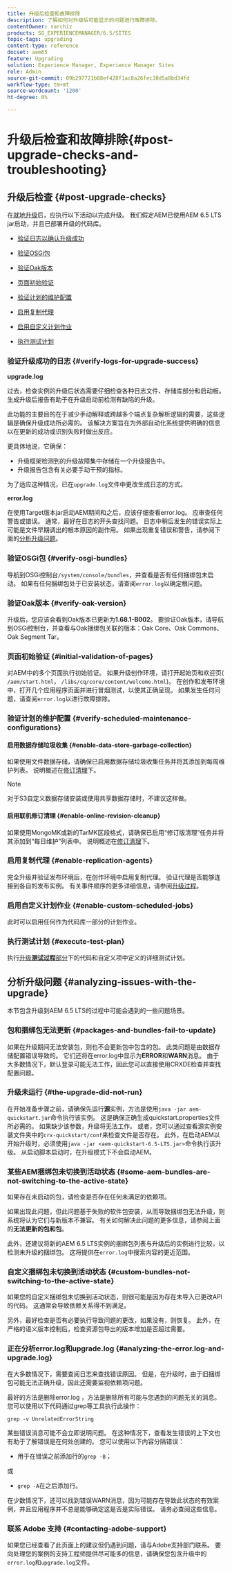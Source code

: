 ```yaml
---
title: 升级后检查和故障排除
description: 了解如何对升级后可能显示的问题进行故障排除。
contentOwner: sarchiz
products: SG_EXPERIENCEMANAGER/6.5/SITES
topic-tags: upgrading
content-type: reference
docset: aem65
feature: Upgrading
solution: Experience Manager, Experience Manager Sites
role: Admin
source-git-commit: 09b297721b08ef428f1ac8a26fec38d5a8bd34fd
workflow-type: tm+mt
source-wordcount: '1200'
ht-degree: 0%

---
```


# 升级后检查和故障排除{#post-upgrade-checks-and-troubleshooting}

## 升级后检查 {#post-upgrade-checks}

在[就地升级](/help/sites-deploying/in-place-upgrade.md)后，应执行以下活动以完成升级。 我们假定AEM已使用AEM 6.5 LTS jar启动，并且已部署升级的代码库。

* [验证日志以确认升级成功](#verify-logs-for-upgrade-success)

* [验证OSGi包](#verify-osgi-bundles)

* [验证Oak版本](#verify-oak-version)

* [页面初始验证](#initial-validation-of-pages)

* [验证计划的维护配置](#verify-scheduled-maintenance-configurations)

* [启用复制代理](#enable-replication-agents)

* [启用自定义计划作业](#enable-custom-scheduled-jobs)

* [执行测试计划](#execute-test-plan)


### 验证升级成功的日志 {#verify-logs-for-upgrade-success}

**upgrade.log**

过去，检查实例的升级后状态需要仔细检查各种日志文件、存储库部分和启动板。 生成升级后报告有助于在升级启动前检测有缺陷的升级。

此功能的主要目的在于减少手动解释或跨越多个端点复杂解析逻辑的需要，这些逻辑是确保升级成功所必需的。 该解决方案旨在为外部自动化系统提供明确的信息以在更新的成功或识别失败时做出反应。

更具体地说，它确保：

* 升级框架检测到的升级故障集中存储在一个升级报告中。
* 升级报告包含有关必要手动干预的指标。

为了适应这种情况，已在`upgrade.log`文件中更改生成日志的方式。

**error.log**

在使用Target版本jar启动AEM期间和之后，应该仔细查看error.log。 应审查任何警告或错误。 通常，最好在日志的开头查找问题。 日志中稍后发生的错误实际上可能是文件早期调出的根本原因的副作用。 如果出现重复错误和警告，请参阅下面的[分析升级问题](/help/sites-deploying/post-upgrade-checks-and-troubleshooting.md#analyzing-issues-with-the-upgrade)。

### 验证OSGi包 {#verify-osgi-bundles}

导航到OSGi控制台`/system/console/bundles`，并查看是否有任何捆绑包未启动。 如果有任何捆绑包处于已安装状态，请查阅`error.log`以确定根问题。

### 验证Oak版本 {#verify-oak-version}

升级后，您应该会看到Oak版本已更新为&#x200B;**1.68.1-B002**。 要验证Oak版本，请导航到OSGi控制台，并查看与Oak捆绑包关联的版本：Oak Core、Oak Commons、Oak Segment Tar。

### 页面初始验证 {#initial-validation-of-pages}

对AEM中的多个页面执行初始验证。 如果升级创作环境，请打开起始页和欢迎页( `/aem/start.html`， `/libs/cq/core/content/welcome.html`)。 在创作和发布环境中，打开几个应用程序页面并进行冒烟测试，以使其正确呈现。 如果发生任何问题，请查阅`error.log`以进行故障排除。

### 验证计划的维护配置 {#verify-scheduled-maintenance-configurations}

#### 启用数据存储垃圾收集 {#enable-data-store-garbage-collection}

如果使用文件数据存储，请确保已启用数据存储垃圾收集任务并将其添加到每周维护列表。 说明概述在[修订清理](/help/sites-administering/data-store-garbage-collection.md)下。

>[!NOTE]
>
>对于S3自定义数据存储安装或使用共享数据存储时，不建议这样做。

#### 启用联机修订清理 {#enable-online-revision-cleanup}

如果使用MongoMK或新的TarMK区段格式，请确保已启用“修订版清理”任务并将其添加到“每日维护”列表中。 说明概述在[修订清理](/help/sites-deploying/revision-cleanup.md)下。

### 启用复制代理 {#enable-replication-agents}

完全升级并验证发布环境后，在创作环境中启用复制代理。 验证代理是否能够连接到各自的发布实例。 有关事件顺序的更多详细信息，请参阅[升级过程](/help/sites-deploying/upgrade-procedure.md)。

### 启用自定义计划作业 {#enable-custom-scheduled-jobs}

此时可以启用任何作为代码库一部分的计划作业。

### 执行测试计划 {#execute-test-plan}

执行[升级&#x200B;**测试过程**&#x200B;部分](/help/sites-deploying/upgrading-code-and-customizations.md#testing-procedure-testing-procedure)下的代码和自定义项中定义的详细测试计划。

## 分析升级问题 {#analyzing-issues-with-the-upgrade}

本节包含升级到AEM 6.5 LTS的过程中可能会遇到的一些问题场景。

### 包和捆绑包无法更新  {#packages-and-bundles-fail-to-update}

如果在升级期间无法安装包，则也不会更新包中包含的包。 此类问题是由数据存储配置错误导致的。 它们还将在error.log中显示为&#x200B;**ERROR**&#x200B;和&#x200B;**WARN**&#x200B;消息。 由于大多数情况下，默认登录可能无法工作，因此您可以直接使用CRXDE检查并查找配置问题。

### 升级未运行 {#the-upgrade-did-not-run}

在开始准备步骤之前，请确保先运行&#x200B;**源**&#x200B;实例，方法是使用`java -jar aem-quickstart.jar`命令执行该实例。 这是确保正确生成quickstart.properties文件所必需的。 如果缺少该参数，升级将无法工作。 或者，您可以通过查看源实例安装文件夹中的`crx-quickstart/conf`来检查文件是否存在。 此外，在启动AEM以开始升级时，必须使用`java -jar <aem-quickstart-6.5-LTS.jar>`命令执行该升级。 从启动脚本启动时，在升级模式下不会启动AEM。

### 某些AEM捆绑包未切换到活动状态 {#some-aem-bundles-are-not-switching-to-the-active-state}

如果存在未启动的包，请检查是否存在任何未满足的依赖项。

如果出现此问题，但此问题基于失败的软件包安装，从而导致捆绑包无法升级，则系统将认为它们与新版本不兼容。 有关如何解决此问题的更多信息，请参阅上面的&#x200B;**无法更新的包和包**。

此外，还建议将新的AEM 6.5 LTS实例的捆绑包列表与升级后的实例进行比较，以检测未升级的捆绑包。 这将提供在`error.log`中搜索内容的更近范围。

### 自定义捆绑包未切换到活动状态 {#custom-bundles-not-switching-to-the-active-state}

如果您的自定义捆绑包未切换到活动状态，则很可能是因为存在未导入已更改API的代码。 这通常会导致依赖关系得不到满足。

另外，最好检查是否有必要执行导致问题的更改，如果没有，则恢复。 此外，在严格的语义版本控制后，检查资源包导出的版本增加是否超过需要。

### 正在分析error.log和upgrade.log {#analyzing-the-error.log-and-upgrade.log}

在大多数情况下，需要查阅日志来查找错误原因。 但是，在升级时，由于旧捆绑包可能无法正确升级，因此还需要监视依赖项问题。

最好的方法是删除error.log ，方法是删除所有可能与您遇到的问题无关的消息。 您可以使用以下代码通过grep等工具执行此操作：

```shell
grep -v UnrelatedErrorString
```

某些错误消息可能不会立即说明问题。 在这种情况下，查看发生错误的上下文也有助于了解错误是在何处创建的。 您可以使用以下内容分隔错误：

* 用于在错误之前添加行的`grep -B`；

或

* `grep -A`在之后添加行。

在少数情况下，还可以找到错误WARN消息，因为可能存在导致此状态的有效案例，并且应用程序并不总是能够确定这是否是实际错误。 请务必查阅这些信息。

### 联系 Adobe 支持 {#contacting-adobe-support}

如果您已经查看了此页面上的建议但仍遇到问题，请与Adobe支持部门联系。 要向处理您的案例的支持工程师提供尽可能多的信息，请确保您包含升级中的`error.log`和`upgrade.log`文件。
